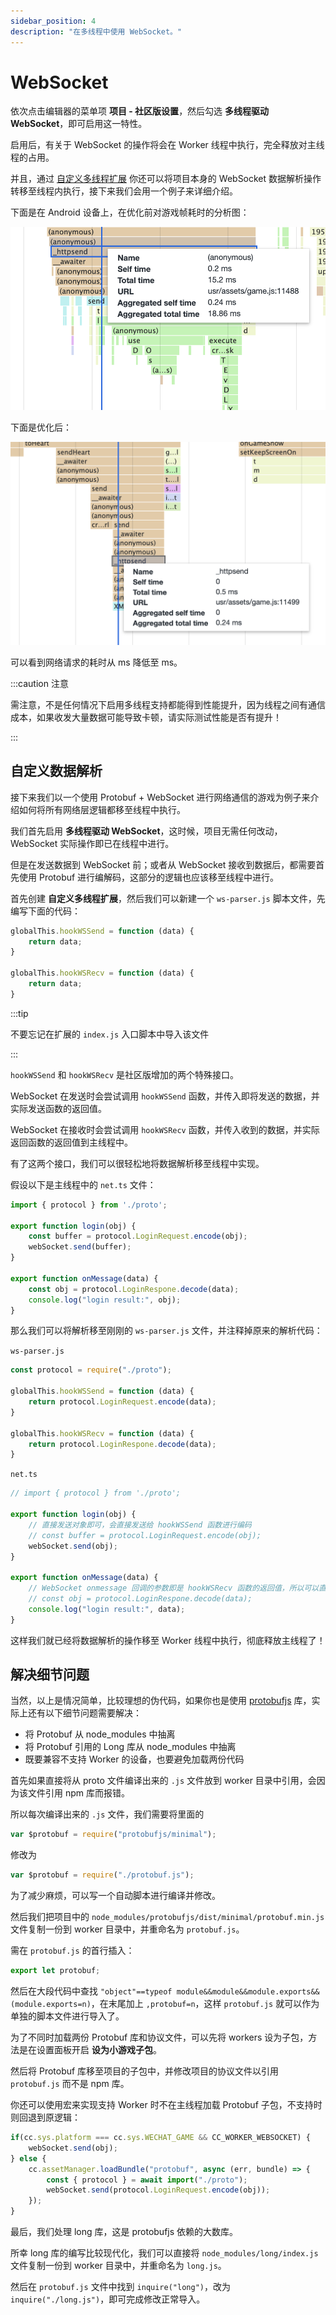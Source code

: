```yaml
---
sidebar_position: 4
description: "在多线程中使用 WebSocket。"
---
```


# WebSocket

依次点击编辑器的菜单项 **项目 - 社区版设置**，然后勾选 **多线程驱动 WebSocket**，即可启用这一特性。

启用后，有关于 WebSocket 的操作将会在 Worker 线程中执行，完全释放对主线程的占用。

并且，通过 [自定义多线程扩展](./thread-custom) 你还可以将项目本身的 WebSocket 数据解析操作转移至线程内执行，接下来我们会用一个例子来详细介绍。

下面是在 Android 设备上，在优化前对游戏帧耗时的分析图：

![alt text](./assets/th-a.png)

下面是优化后：

![alt text](./assets/th-b.png)

可以看到网络请求的耗时从 ms 降低至 ms。

:::caution 注意

需注意，不是任何情况下启用多线程支持都能得到性能提升，因为线程之间有通信成本，如果收发大量数据可能导致卡顿，请实际测试性能是否有提升！

:::

## 自定义数据解析

接下来我们以一个使用 Protobuf + WebSocket 进行网络通信的游戏为例子来介绍如何将所有网络层逻辑都移至线程中执行。

我们首先启用 **多线程驱动 WebSocket**，这时候，项目无需任何改动，WebSocket 实际操作即已在线程中进行。

但是在发送数据到 WebSocket 前；或者从 WebSocket 接收到数据后，都需要首先使用 Protobuf 进行编解码，这部分的逻辑也应该移至线程中进行。

首先创建 **自定义多线程扩展**，然后我们可以新建一个 `ws-parser.js` 脚本文件，先编写下面的代码：

```js
globalThis.hookWSSend = function (data) {
    return data;
}

globalThis.hookWSRecv = function (data) {
    return data;
}
```

:::tip

不要忘记在扩展的 `index.js` 入口脚本中导入该文件

:::

`hookWSSend` 和 `hookWSRecv` 是社区版增加的两个特殊接口。

WebSocket 在发送时会尝试调用 `hookWSSend` 函数，并传入即将发送的数据，并实际发送函数的返回值。

WebSocket 在接收时会尝试调用 `hookWSRecv` 函数，并传入收到的数据，并实际返回函数的返回值到主线程中。

有了这两个接口，我们可以很轻松地将数据解析移至线程中实现。

假设以下是主线程中的 `net.ts` 文件：

```ts
import { protocol } from './proto';

export function login(obj) {
    const buffer = protocol.LoginRequest.encode(obj);
    webSocket.send(buffer);
}

export function onMessage(data) {
    const obj = protocol.LoginRespone.decode(data);
    console.log("login result:", obj);
}
```

那么我们可以将解析移至刚刚的 `ws-parser.js` 文件，并注释掉原来的解析代码：

`ws-parser.js`

```js
const protocol = require("./proto");

globalThis.hookWSSend = function (data) {
    return protocol.LoginRequest.encode(data);
}

globalThis.hookWSRecv = function (data) {
    return protocol.LoginRespone.decode(data);
}
```

`net.ts`

```ts
// import { protocol } from './proto';

export function login(obj) {
    // 直接发送对象即可，会直接发送给 hookWSSend 函数进行编码
    // const buffer = protocol.LoginRequest.encode(obj);
    webSocket.send(obj);
}

export function onMessage(data) {
    // WebSocket onmessage 回调的参数即是 hookWSRecv 函数的返回值，所以可以直接使用
    // const obj = protocol.LoginRespone.decode(data);
    console.log("login result:", data);
}
```

这样我们就已经将数据解析的操作移至 Worker 线程中执行，彻底释放主线程了！

## 解决细节问题

当然，以上是情况简单，比较理想的伪代码，如果你也是使用 [protobufjs](https://www.npmjs.com/package/protobufjs) 库，实际上还有以下细节问题需要解决：

- 将 Protobuf 从 node_modules 中抽离
- 将 Protobuf 引用的 Long 库从 node_modules 中抽离
- 既要兼容不支持 Worker 的设备，也要避免加载两份代码

首先如果直接将从 proto 文件编译出来的 `.js` 文件放到 worker 目录中引用，会因为该文件引用 npm 库而报错。

所以每次编译出来的 `.js` 文件，我们需要将里面的

```js
var $protobuf = require("protobufjs/minimal");
```

修改为

```js
var $protobuf = require("./protobuf.js");
```

为了减少麻烦，可以写一个自动脚本进行编译并修改。

然后我们把项目中的 `node_modules/protobufjs/dist/minimal/protobuf.min.js` 文件复制一份到 worker 目录中，并重命名为 `protobuf.js`。

需在 `protobuf.js` 的首行插入：

```js
export let protobuf;
```

然后在大段代码中查找 `"object"==typeof module&&module&&module.exports&&(module.exports=n)`，在末尾加上 `,protobuf=n`，这样 `protobuf.js` 就可以作为单独的脚本文件进行导入了。

为了不同时加载两份 Protobuf 库和协议文件，可以先将 workers 设为子包，方法是在设置面板开启 **设为小游戏子包**。

然后将 Protobuf 库移至项目的子包中，并修改项目的协议文件以引用 `protobuf.js` 而不是 npm 库。

你还可以使用宏来实现支持 Worker 时不在主线程加载 Protobuf 子包，不支持时则回退到原逻辑：

```ts
if(cc.sys.platform === cc.sys.WECHAT_GAME && CC_WORKER_WEBSOCKET) {
    webSocket.send(obj);
} else {
    cc.assetManager.loadBundle("protobuf", async (err, bundle) => {
        const { protocol } = await import("./proto");
        webSocket.send(protocol.LoginRequest.encode(obj));
    });
}
```

最后，我们处理 long 库，这是 protobufjs 依赖的大数库。

所幸 long 库的编写比较现代化，我们可以直接将 `node_modules/long/index.js` 文件复制一份到 worker 目录中，并重命名为 `long.js`。

然后在 `protobuf.js` 文件中找到 `inquire("long")`，改为 `inquire("./long.js")`，即可完成修改正常导入。
